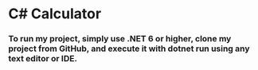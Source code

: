 # C# Calculator 
### To run my project, simply use .NET 6 or higher, clone my project from GitHub, and execute it with dotnet run using any text editor or IDE.
